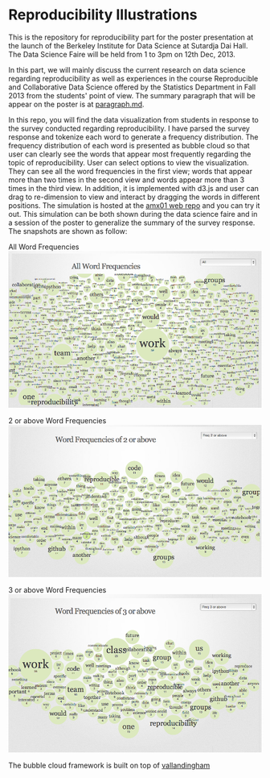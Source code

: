 Reproducibility Illustrations
====================================

This is the repository for reproducibility part for the poster presentation at the launch of the Berkeley Institute for Data Science at Sutardja Dai Hall. The Data Science Faire will be held from 1 to 3pm on 12th Dec, 2013.


In this part, we will mainly discuss the current research on data science regarding reproducibility as well as experiences in the course Reproducible and Collaborative Data Science offered by the Statistics Department in Fall 2013 from the students' point of view. The summary paragraph that will be appear on the poster is at [paragraph.md](https://github.com/amx01/Reproducibility-Poster_ILLUSTRATIONS/blob/master/paragraph.md).


In this repo, you will find the data visualization from students in response to the survey conducted regarding reproducibility. I have parsed the survey response and tokenize each word to generate a frequency distribution. The frequency distribution of each word is presented as bubble cloud so that user can clearly see the words that appear most frequently regarding the topic of reproducibility. User can select options to view the visualization. They can see all the word frequencies in the first view; words that appear more than two times in the second view and words appear more than 3 times in the third view. In addition, it is implemented with d3.js and user can drag to re-dimension to view and interact by dragging the words in different positions. The simulation is hosted at the [amx01 web repo](http://amx01.github.io/) and you can try it out. This simulation can be both shown during the data science faire and in a session of the poster to generalize the summary of the survey response. The snapshots are shown as follow:

All Word Frequencies
![fq1](https://github.com/amx01/Reproducibility-Poster_ILLUSTRATIONS/blob/master/survey/word-fq1.jpg)



2 or above Word Frequencies
![fq2](https://github.com/amx01/Reproducibility-Poster_ILLUSTRATIONS/blob/master/survey/word-fq2.jpg)


3 or above Word Frequencies
![fq3](https://github.com/amx01/Reproducibility-Poster_ILLUSTRATIONS/blob/master/survey/word-fq3.jpg)

The bubble cloud framework is built on top of [vallandingham](http://vallandingham.me/building_a_bubble_cloud.html)
